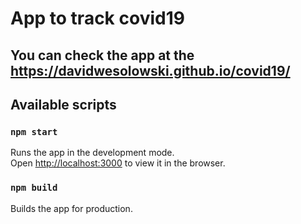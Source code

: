 
# App to track covid19
## You can check the app at the https://davidwesolowski.github.io/covid19/

## Available scripts
### `npm start`

Runs the app in the development mode.<br />
Open [http://localhost:3000](http://localhost:3000) to view it in the browser.

### `npm build`

Builds the app for production.


